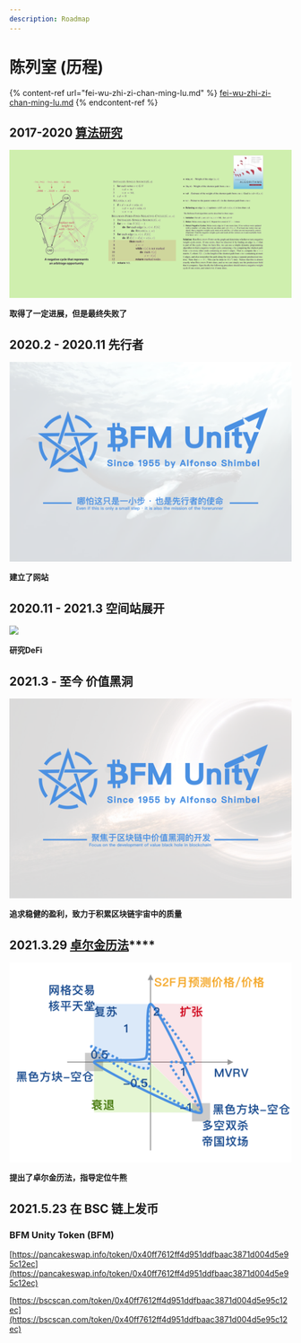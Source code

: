```yaml
---
description: Roadmap
---
```


# 陈列室 (历程)

{% content-ref url="fei-wu-zhi-zi-chan-ming-lu.md" %}
[fei-wu-zhi-zi-chan-ming-lu.md](fei-wu-zhi-zi-chan-ming-lu.md)
{% endcontent-ref %}

## 2017-2020        [算法研究](https://www.bfm-unity.com/qian-xian/research-institute-development/suan-fa-yan-jiu-yuan)

![Bellman-Ford算法研究](../../.gitbook/assets/b49d19a6fef2385395ae687a10007929.png)

**取得了一定进展，但是最终失败了**

## 2020.2 - 2020.11      先行者

![先行者的使命](../../.gitbook/assets/bfm-unity.png)

**建立了网站**

## 2020.11 - 2021.3      空间站展开

![](../../.gitbook/assets/defi\_3.png)

**研究DeFi**

## 2021.3 - 至今        价值黑洞

![价值黑洞的开发](../../.gitbook/assets/bfm-unity-2.0.png)

**追求稳健的盈利，致力于积累区块链宇宙中的质量**

## **2021.3.29**        [**卓尔金历法**](https://www.bfm-unity.com/bfm-da-bi-fang-meng-shu-chan/management-cockpit-operation/zi-chan-pei-zhi/ling-hang-duo-lei-da)****

![](../../.gitbook/assets/zhuo-er-jin-li-fa-lei-da-.png)

**提出了卓尔金历法，指导定位牛熊**

## **2021.5.23 在 BSC 链上发币**&#x20;

### **BFM Unity Token (BFM)**

[https://pancakeswap.info/token/0x40ff7612ff4d951ddfbaac3871d004d5e95c12ec](https://pancakeswap.info/token/0x40ff7612ff4d951ddfbaac3871d004d5e95c12ec)

[https://bscscan.com/token/0x40ff7612ff4d951ddfbaac3871d004d5e95c12ec](https://bscscan.com/token/0x40ff7612ff4d951ddfbaac3871d004d5e95c12ec)
